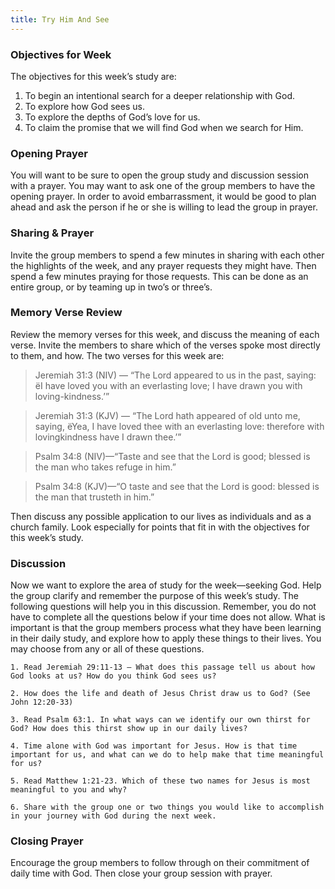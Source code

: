 ```yaml
---
title: Try Him And See
---
```


### Objectives for Week

The objectives for this week’s study are:

1. To begin an intentional search for a deeper relationship with God.
2. To explore how God sees us.
3. To explore the depths of God’s love for us.
4. To claim the promise that we will find God when we search for Him.

### Opening Prayer

You will want to be sure to open the group study and discussion session with a prayer. You may want to ask one of the group members to have the opening prayer. In order to avoid embarrassment, it would be good to plan ahead and ask the person if he or she is willing to lead the group in prayer.

### Sharing & Prayer

Invite the group members to spend a few minutes in sharing with each other the highlights of the week, and any prayer requests they might have. Then spend a few minutes praying for those requests. This can be done as an entire group, or by teaming up in two’s or three’s.

### Memory Verse Review

Review the memory verses for this week, and discuss the meaning of each verse. Invite the members to share which of the verses spoke most directly to them, and how. The two verses for this week are:

> Jeremiah 31:3 (NIV) — “The Lord appeared to us in the past, saying: ëI have loved you with an everlasting love; I have drawn you with loving-kindness.’”

> Jeremiah 31:3 (KJV) — “The Lord hath appeared of old unto me, saying, ëYea, I have loved thee with an everlasting love: therefore with lovingkindness have I drawn thee.’”

> Psalm 34:8 (NIV)—“Taste and see that the Lord is good; blessed is the man who takes refuge in him.”

> Psalm 34:8 (KJV)—“O taste and see that the Lord is good: blessed is the man that trusteth in him.”

Then discuss any possible application to our lives as individuals and as a church family. Look especially for points that fit in with the objectives for this week’s study.

### Discussion

Now we want to explore the area of study for the week—seeking God. Help the group clarify and remember the purpose of this week’s study. The following questions will help you in this discussion. Remember, you do not have to complete all the questions below if your time does not allow. What is important is that the group members process what they have been learning in their daily study, and explore how to apply these things to their lives. You may choose from any or all of these questions.

`1. Read Jeremiah 29:11-13 — What does this passage tell us about how God looks at us? How do you think God sees us?`

`2. How does the life and death of Jesus Christ draw us to God? (See John 12:20-33)`

`3. Read Psalm 63:1. In what ways can we identify our own thirst for God? How does this thirst show up in our daily lives?`

`4. Time alone with God was important for Jesus. How is that time important for us, and what can we do to help make that time meaningful for us?`

`5. Read Matthew 1:21-23. Which of these two names for Jesus is most meaningful to you and why?`

`6. Share with the group one or two things you would like to accomplish in your journey with God during the next week.`

### Closing Prayer

Encourage the group members to follow through on their commitment of daily time with God. Then close your group session with prayer.